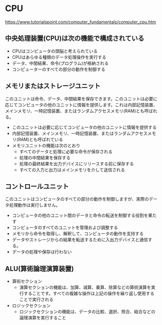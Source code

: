 # CPU
https://www.tutorialspoint.com/computer_fundamentals/computer_cpu.htm

## 中央処理装置(CPU)は次の機能で構成されている  

- CPUはコンピュータの頭脳と考えられている
- CPUはあらゆる種類のデータ処理操作を実行する
- データ、中間結果、命令(プログラム)が格納される
- コンピューターのすべての部分の動作を制御する

## メモリまたはストレージユニット  

このユニットは命令、データ、中間結果を保存できます。このユニットは必要に応じてコンピュータの他のユニットに情報を提供します。これは内部記憶装置、メインメモリ、一時記憶装置、またはランダムアクセスメモリ(RAM)とも呼ばれる。

- このユニットは必要に応じてコンピュータの他のユニットに情報を提供する
- 内部記憶装置、メインメモリ、一時記憶装置、またはランダムアクセスメモリ(RAM)とも呼ばれている
- メモリユニットの機能は次のとおり
  - すべてのデータと処理に必要な命令が保存される
  - 処理の中間結果を保存する
  - 処理の最終結果を出力デバイスにリリースする前に保存する
  - すべての入力と出力はメインメモリを介して送信される

## コントロールユニット

このユニットはコンピュータのすべての部分の動作を制御しますが、実際のデータ処理動作は実行しません。

- コンピュータの他のユニット間のデータと命令の転送を制御する役割を果たす
- コンピュータのすべてのユニットを管理および調整する
- メモリから命令を取得し、解釈して、コンピュータの動作を支持する
- データやストレージからの結果を転送するために入出力デバイスと通信する。
- データの処理や保存は行わない

## ALU(算術論理演算装置)

- 算術セクション
  - 演算セクションの機能は、加算、減算、乗算、除算などの算術演算を実行することです。すべての複雑な操作は上記の操作を繰り返し使用することで実行される
- ロジックセクション
  - ロジックセクションの機能は、データの比較、選択、照合、結合などの論理演算を実行すること
